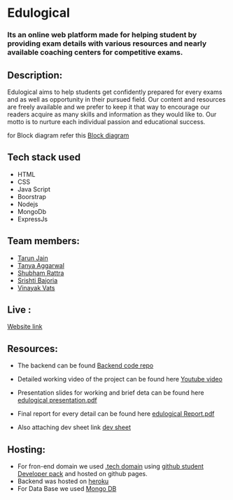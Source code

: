 
# Edulogical
### Its an online web platform made for helping student by providing exam details with various resources and nearly available coaching centers for competitive exams.

## Description:
Edulogical aims to help students get confidently prepared for every exams and as well as opportunity in their pursued field. Our content and resources are freely available and we prefer to keep it that way to encourage our readers acquire as many skills and information as they would like to. Our motto is to nurture each individual passion and educational success.

for Block diagram refer this [Block diagram](https://lucid.app/lucidchart/invitations/accept/inv_a43af0e1-ae1b-4215-9f90-ba2fa819a8a7)

## Tech stack used
- HTML
- CSS
- Java Script
- Boorstrap
- Nodejs
- MongoDb
- ExpressJs

## Team members:
- [Tarun Jain](https://github.com/tarunjain3)
- [Tanya Aggarwal](https://github.com/TanyaAggrawal)
- [Shubham Rattra](https://github.com/ShubhamRattra)
- [Srishti Bajoria](https://github.com/SrishtiBajoria)
- [Vinayak Vats](https://github.com/Kingsmaan)


## Live :
[Website link](https://edulogical.tech/)

## Resources:
- The backend can be found [Backend code repo](https://github.com/Kingsmaan/apiprojectwebhosting)
- Detailed working video of the project can be found here [Youtube video](https://youtu.be/TgWMf6WdLr8)
- Presentation slides for working and brief deta can be found here [edulogical presentation.pdf](https://github.com/tarunjain3/Edulogical/files/6933714/edulogical.presentation.pdf)
- Final report for every detail can be found here [edulogical Report.pdf](https://github.com/tarunjain3/Edulogical/files/6933713/edulogical.Report.pdf)

- Also attaching dev sheet link [dev sheet](https://docs.google.com/spreadsheets/d/1TINCuWajs6xU1KdyVXShKJVzbgRLadMEh_HzXgqZmWA/edit?usp=sharing)

## Hosting:
- For fron-end domain we used [.tech domain](https://get.tech) using [github student Developer pack](https://education.github.com/pack) and hosted on github pages.
- Backend was hosted on [heroku](https://www.heroku.com)
- For Data Base we used [Mongo DB](https://cloud.mongodb.com/v2/60b53e156cc4cb0660bdcd01#clusters)


